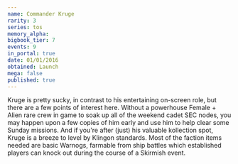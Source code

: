 ```yaml
---
name: Commander Kruge
rarity: 3
series: tos
memory_alpha:
bigbook_tier: 7
events: 9
in_portal: true
date: 01/01/2016
obtained: Launch
mega: false
published: true
---
```


Kruge is pretty sucky, in contrast to his entertaining on-screen role, but there are a few points of interest here. Without a powerhouse Female + Alien rare crew in game to soak up all of the weekend cadet SEC nodes, you may happen upon a few copies of him early and use him to help clear some Sunday missions. And if you're after (just) his valuable kollection spot, Kruge is a breeze to level by Klingon standards. Most of the faction items needed are basic Warnogs, farmable from ship battles which established players can knock out during the course of a Skirmish event.

